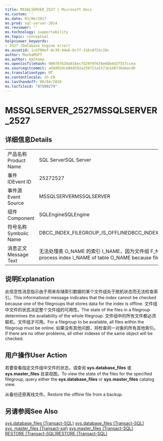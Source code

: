 ```yaml
---
title: MSSQLSERVER_2527 | Microsoft Docs
ms.custom: ''
ms.date: 03/06/2017
ms.prod: sql-server-2014
ms.reviewer: ''
ms.technology: supportability
ms.topic: conceptual
helpviewer_keywords:
- 2527 (Database Engine error)
ms.assetid: 1cef90ef-9c39-44e6-bc7f-316c8f53c10c
author: MashaMSFT
ms.author: mathoma
ms.openlocfilehash: 900707634a016ecfd29f9f676e68b4d2f557ccea
ms.sourcegitcommit: ad4d92dce894592a259721a1571b1d8736abacdb
ms.translationtype: MT
ms.contentlocale: zh-CN
ms.lasthandoff: 08/04/2020
ms.locfileid: "87580279"
---
```

# <a name="mssqlserver_2527"></a><span data-ttu-id="fce37-102">MSSQLSERVER_2527</span><span class="sxs-lookup"><span data-stu-id="fce37-102">MSSQLSERVER_2527</span></span>
    
## <a name="details"></a><span data-ttu-id="fce37-103">详细信息</span><span class="sxs-lookup"><span data-stu-id="fce37-103">Details</span></span>  
  
|||  
|-|-|  
|<span data-ttu-id="fce37-104">产品名称</span><span class="sxs-lookup"><span data-stu-id="fce37-104">Product Name</span></span>|<span data-ttu-id="fce37-105">SQL Server</span><span class="sxs-lookup"><span data-stu-id="fce37-105">SQL Server</span></span>|  
|<span data-ttu-id="fce37-106">事件 ID</span><span class="sxs-lookup"><span data-stu-id="fce37-106">Event ID</span></span>|<span data-ttu-id="fce37-107">2527</span><span class="sxs-lookup"><span data-stu-id="fce37-107">2527</span></span>|  
|<span data-ttu-id="fce37-108">事件源</span><span class="sxs-lookup"><span data-stu-id="fce37-108">Event Source</span></span>|<span data-ttu-id="fce37-109">MSSQLSERVER</span><span class="sxs-lookup"><span data-stu-id="fce37-109">MSSQLSERVER</span></span>|  
|<span data-ttu-id="fce37-110">组件</span><span class="sxs-lookup"><span data-stu-id="fce37-110">Component</span></span>|<span data-ttu-id="fce37-111">SQLEngine</span><span class="sxs-lookup"><span data-stu-id="fce37-111">SQLEngine</span></span>|  
|<span data-ttu-id="fce37-112">符号名称</span><span class="sxs-lookup"><span data-stu-id="fce37-112">Symbolic Name</span></span>|<span data-ttu-id="fce37-113">DBCC_INDEX_FILEGROUP_IS_OFFLINE</span><span class="sxs-lookup"><span data-stu-id="fce37-113">DBCC_INDEX_FILEGROUP_IS_OFFLINE</span></span>|  
|<span data-ttu-id="fce37-114">消息正文</span><span class="sxs-lookup"><span data-stu-id="fce37-114">Message Text</span></span>|<span data-ttu-id="fce37-115">无法处理表 O_NAME 的索引 I_NAME，因为文件组 F_NAME 离线。</span><span class="sxs-lookup"><span data-stu-id="fce37-115">Unable to process index I_NAME of table O_NAME because filegroup F_NAME is offline.</span></span>|  
  
## <a name="explanation"></a><span data-ttu-id="fce37-116">说明</span><span class="sxs-lookup"><span data-stu-id="fce37-116">Explanation</span></span>  
 <span data-ttu-id="fce37-117">此信息性消息指示由于用来存储索引数据的某个文件组处于脱机状态而无法检查索引。</span><span class="sxs-lookup"><span data-stu-id="fce37-117">This informational message indicates that the index cannot be checked because one of the filegroups that stores data for the index is offline.</span></span> <span data-ttu-id="fce37-118">文件组中文件的状态决定整个文件组的可用性。</span><span class="sxs-lookup"><span data-stu-id="fce37-118">The state of the files in a filegroup determines the availability of the whole filegroup.</span></span> <span data-ttu-id="fce37-119">文件组中的所有文件都必须联机，文件组才可用。</span><span class="sxs-lookup"><span data-stu-id="fce37-119">For a filegroup to be available, all files within the filegroup must be online.</span></span> <span data-ttu-id="fce37-120">如果没有其他问题，将检查同一对象的所有其他索引。</span><span class="sxs-lookup"><span data-stu-id="fce37-120">If there are no other problems, all other indexes of the same object will be checked.</span></span>  
  
## <a name="user-action"></a><span data-ttu-id="fce37-121">用户操作</span><span class="sxs-lookup"><span data-stu-id="fce37-121">User Action</span></span>  
 <span data-ttu-id="fce37-122">若要查看指定文件组中文件的状态，请查询 **sys.database_files** 或 **sys.master_files** 目录视图。</span><span class="sxs-lookup"><span data-stu-id="fce37-122">To view the state of the files for the specified filegroup, query either the **sys.database_files** or **sys.master_files** catalog view.</span></span>  
  
 <span data-ttu-id="fce37-123">从备份还原离线文件。</span><span class="sxs-lookup"><span data-stu-id="fce37-123">Restore the offline file from a backup.</span></span>  
  
## <a name="see-also"></a><span data-ttu-id="fce37-124">另请参阅</span><span class="sxs-lookup"><span data-stu-id="fce37-124">See Also</span></span>  
 <span data-ttu-id="fce37-125">[sys.database_files (Transact-SQL)](/sql/relational-databases/system-catalog-views/sys-database-files-transact-sql) </span><span class="sxs-lookup"><span data-stu-id="fce37-125">[sys.database_files &#40;Transact-SQL&#41;](/sql/relational-databases/system-catalog-views/sys-database-files-transact-sql) </span></span>  
 <span data-ttu-id="fce37-126">[sys. master_files &#40;Transact-sql&#41;](/sql/relational-databases/system-catalog-views/sys-master-files-transact-sql) </span><span class="sxs-lookup"><span data-stu-id="fce37-126">[sys.master_files &#40;Transact-SQL&#41;](/sql/relational-databases/system-catalog-views/sys-master-files-transact-sql) </span></span>  
 [<span data-ttu-id="fce37-127">RESTORE &#40;Transact-SQL&#41;</span><span class="sxs-lookup"><span data-stu-id="fce37-127">RESTORE &#40;Transact-SQL&#41;</span></span>](/sql/t-sql/statements/restore-statements-transact-sql)  
  
  
